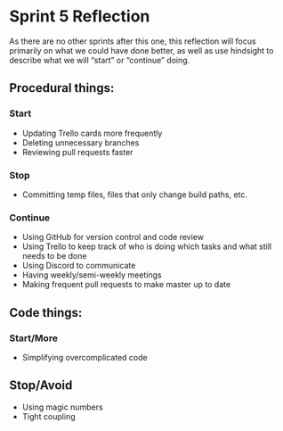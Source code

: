 # Sprint 5 Reflection
As there are no other sprints after this one, this reflection will focus primarily on what we could have done better, as well as use hindsight to describe what we will “start” or “continue” doing.

## Procedural things:

### Start

* Updating Trello cards more frequently
* Deleting unnecessary branches
* Reviewing pull requests faster

### Stop

* Committing temp files, files that only change build paths, etc.

### Continue

* Using GitHub for version control and code review
* Using Trello to keep track of who is doing which tasks and what still needs to be done
* Using Discord to communicate
* Having weekly/semi-weekly meetings
* Making frequent pull requests to make master up to date

## Code things:

### Start/More

* Simplifying overcomplicated code

## Stop/Avoid

* Using magic numbers
* Tight coupling
